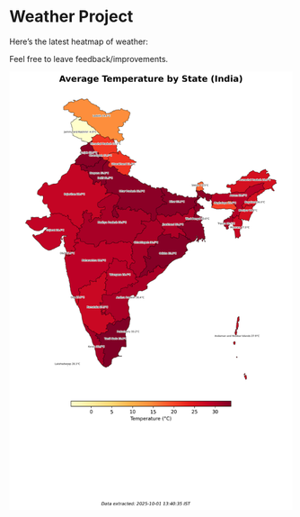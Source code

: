 # Weather Project

Here’s the latest heatmap of weather:

Feel free to leave feedback/improvements.

![India Heatmap](docs/assets/india_heatmap.png?v=DCE1FD)
